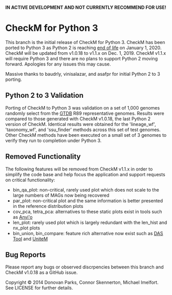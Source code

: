 <b>IN ACTIVE DEVELOPMENT AND NOT CURRENTLY RECOMMEND FOR USE!</b>

# CheckM for Python 3

This branch is the initial release of CheckM for Python 3. CheckM has been ported to Python 3 as Python 2 is reaching [end of life](https://pythonclock.org/) on January 1, 2020. CheckM will be updated from v1.0.18 to v1.1.x on Dec. 1, 2019. CheckM v1.1.x will require Python 3 and there are no plans to support Python 2 moving forward. Apologies for any issues this may cause.

Massive thanks to baudrly, vinisalazar, and asafpr for initial Python 2 to 3 porting.

## Python 2 to 3 Validation

Porting of CheckM to Python 3 was validation on a set of 1,000 genomes randomly select from the [GTDB](https://gtdb.ecogenomic.org/) R89 representative genomes. Results were compared to those generated with CheckM v1.0.18, the last Python 2 version of CheckM. Identical results were obtained for the 'lineage_wf', 'taxonomy_wf', and 'ssu_finder' methods across this set of test genomes. Other CheckM methods have been executed on a small set of 3 genomes to verify they run to completion under Python 3. 

## Removed Functionality

The following features will be removed from CheckM v1.1.x in order to simplify the code base and help focus the application and support requests on critical functionality:
 * bin_qa_plot: non-critical, rarely used plot which does not scale to the large numbers of MAGs now being recovered
 * par_plot: non-critical plot and the same information is better presented in the reference distribution plots
 * cov_pca, tetra_pca: alternatives to these static plots exist in tools such as [Anvi'o](http://merenlab.org/software/anvio/)
 * len_plot: rarely used plot which is largely redundant with the len_hist and nx_plot plots
  * bin_union, bin_compare: feature rich alternative now exist such as [DAS Tool](https://github.com/cmks/DAS_Tool) and [UniteM](https://github.com/dparks1134/UniteM)

## Bug Reports

Please report any bugs or observed discrpencies between this branch and CheckM v1.0.18 as a GitHub issue. 

Copyright © 2014 Donovan Parks, Connor Skennerton, Michael Imelfort. See LICENSE for further details.
